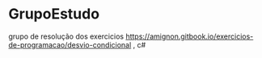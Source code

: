 # GrupoEstudo
grupo de resolução dos exercicios https://amignon.gitbook.io/exercicios-de-programacao/desvio-condicional , c#
